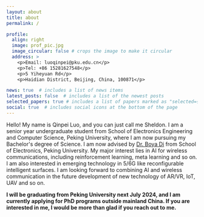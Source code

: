```yaml
---
layout: about
title: about
permalink: /

profile:
  align: right
  image: prof_pic.jpg
  image_circular: false # crops the image to make it circular
  address: >
    <p>Email: luoqinpei@pku.edu.cn</p>
    <p>Tel: +86 15281627548</p>
    <p>5 Yiheyuan Rd</p>
    <p>Haidian District, Beijing, China, 100871</p>

news: true  # includes a list of news items
latest_posts: false  # includes a list of the newest posts
selected_papers: true # includes a list of papers marked as "selected={true}"
social: true  # includes social icons at the bottom of the page
---
```


Hello! My name is Qinpei Luo, and you can just call me Sheldon. I am a senior year undergraduate student from School of Electronics Engineering and Computer Science, Peking University, where I am now pursuing my Bachelor's degree of Science. I am now advised by [Dr. Boya Di](https://ele.pku.edu.cn/dzxxen/info/1023/1583.htm) from School of Electronics, Peking University. My major interest lies in AI for wireless communications, including reinforcement learning, meta learning and so on. I am also interested in emerging technology in 5/6G like reconfigurable intelligent surfaces. I am looking forward to combining AI and wireless communication in the future development of new technology of AR/VR, IoT, UAV and so on.

**I will be graduating from Peking University next July 2024, and I am currently applying for PhD programs outside mainland China. If you are interested in me, I would be more than glad if you reach out to me.**

<!-- Put your address / P.O. box / other info right below your picture. You can also disable any of these elements by editing `profile` property of the YAML header of your `_pages/about.md`. Edit `_bibliography/papers.bib` and Jekyll will render your [publications page](/al-folio/publications/) automatically.

Link to your social media connections, too. This theme is set up to use [Font Awesome icons](http://fortawesome.github.io/Font-Awesome/) and [Academicons](https://jpswalsh.github.io/academicons/), like the ones below. Add your Facebook, Twitter, LinkedIn, Google Scholar, or just disable all of them. -->
